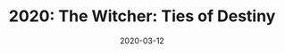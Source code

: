 ---
layout: inner
position: right
title: '2020: The Witcher: Ties of Destiny'
date: 2020-03-12
categories: posts
tags: Wwise OpenGl C++ Lua Game HacknSlash Scripting 3D Engine Luabridge
team_size: 29
roles: Programmer AudioLead
contribution_url: 'nAn'
contribution:
 - Scripting system
 - Script Debugging
 - Autocomplete
 - Engine Callbacks to scripting
 - Script to script communication
 - Lua to C++ class register & translator
 - Gamepads support
 - Audio Team coordination
 - Selection and implementation of music
 - Audio system file manager tasks

featured_image: '/img/posts/fantasy_brawl.gif'
project_link: 'https://tiesofdestiny.com/'
button_icon: 'flask'
button_text: 'Visit Project'
lead_text: 'The Witcher: Ties of destiny, is a 3D hack and slash game based on The Witcher Netflix series that we built using our own 3D game engine.'
---